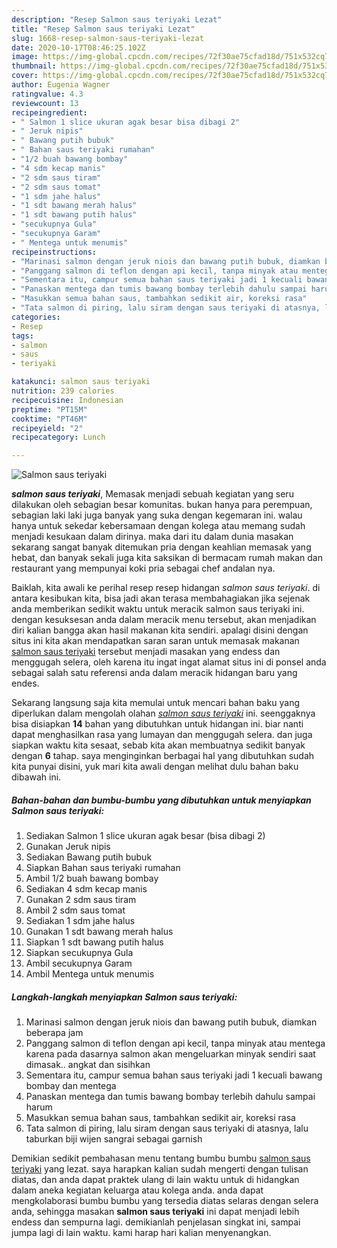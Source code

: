 ```yaml
---
description: "Resep Salmon saus teriyaki Lezat"
title: "Resep Salmon saus teriyaki Lezat"
slug: 1668-resep-salmon-saus-teriyaki-lezat
date: 2020-10-17T08:46:25.102Z
image: https://img-global.cpcdn.com/recipes/72f30ae75cfad18d/751x532cq70/salmon-saus-teriyaki-foto-resep-utama.jpg
thumbnail: https://img-global.cpcdn.com/recipes/72f30ae75cfad18d/751x532cq70/salmon-saus-teriyaki-foto-resep-utama.jpg
cover: https://img-global.cpcdn.com/recipes/72f30ae75cfad18d/751x532cq70/salmon-saus-teriyaki-foto-resep-utama.jpg
author: Eugenia Wagner
ratingvalue: 4.3
reviewcount: 13
recipeingredient:
- " Salmon 1 slice ukuran agak besar bisa dibagi 2"
- " Jeruk nipis"
- " Bawang putih bubuk"
- " Bahan saus teriyaki rumahan"
- "1/2 buah bawang bombay"
- "4 sdm kecap manis"
- "2 sdm saus tiram"
- "2 sdm saus tomat"
- "1 sdm jahe halus"
- "1 sdt bawang merah halus"
- "1 sdt bawang putih halus"
- "secukupnya Gula"
- "secukupnya Garam"
- " Mentega untuk menumis"
recipeinstructions:
- "Marinasi salmon dengan jeruk niois dan bawang putih bubuk, diamkan beberapa jam"
- "Panggang salmon di teflon dengan api kecil, tanpa minyak atau mentega karena pada dasarnya salmon akan mengeluarkan minyak sendiri saat dimasak.. angkat dan sisihkan"
- "Sementara itu, campur semua bahan saus teriyaki jadi 1 kecuali bawang bombay dan mentega"
- "Panaskan mentega dan tumis bawang bombay terlebih dahulu sampai harum"
- "Masukkan semua bahan saus, tambahkan sedikit air, koreksi rasa"
- "Tata salmon di piring, lalu siram dengan saus teriyaki di atasnya, lalu taburkan biji wijen sangrai sebagai garnish"
categories:
- Resep
tags:
- salmon
- saus
- teriyaki

katakunci: salmon saus teriyaki 
nutrition: 239 calories
recipecuisine: Indonesian
preptime: "PT15M"
cooktime: "PT46M"
recipeyield: "2"
recipecategory: Lunch

---
```



![Salmon saus teriyaki](https://img-global.cpcdn.com/recipes/72f30ae75cfad18d/751x532cq70/salmon-saus-teriyaki-foto-resep-utama.jpg)

<b><i>salmon saus teriyaki</i></b>, Memasak menjadi sebuah kegiatan yang seru dilakukan oleh sebagian besar komunitas. bukan hanya para perempuan, sebagian laki laki juga banyak yang suka dengan kegemaran ini. walau hanya untuk sekedar kebersamaan dengan kolega atau memang sudah menjadi kesukaan dalam dirinya. maka dari itu dalam dunia masakan sekarang sangat banyak ditemukan pria dengan keahlian memasak yang hebat, dan banyak sekali juga kita saksikan di bermacam rumah makan dan restaurant yang mempunyai koki pria sebagai chef andalan nya.

Baiklah, kita awali ke perihal resep resep hidangan <i>salmon saus teriyaki</i>. di antara kesibukan kita, bisa jadi akan terasa membahagiakan jika sejenak anda memberikan sedikit waktu untuk meracik salmon saus teriyaki ini. dengan kesuksesan anda dalam meracik menu tersebut, akan menjadikan diri kalian bangga akan hasil makanan kita sendiri. apalagi disini dengan situs ini kita akan mendapatkan saran saran untuk memasak makanan <u>salmon saus teriyaki</u> tersebut menjadi masakan yang endess dan menggugah selera, oleh karena itu ingat ingat alamat situs ini di ponsel anda sebagai salah satu referensi anda dalam meracik hidangan baru yang endes.




Sekarang langsung saja kita memulai untuk mencari bahan baku yang diperlukan dalam mengolah olahan <u><i>salmon saus teriyaki</i></u> ini. seenggaknya bisa disiapkan <b>14</b> bahan yang dibutuhkan untuk hidangan ini. biar nanti dapat menghasilkan rasa yang lumayan dan menggugah selera. dan juga siapkan waktu kita sesaat, sebab kita akan membuatnya sedikit banyak dengan <b>6</b> tahap. saya menginginkan berbagai hal yang dibutuhkan sudah kita punyai disini, yuk mari kita awali dengan melihat dulu bahan baku dibawah ini.

<!--inarticleads1-->

##### Bahan-bahan dan bumbu-bumbu yang dibutuhkan untuk menyiapkan Salmon saus teriyaki:

1. Sediakan  Salmon 1 slice ukuran agak besar (bisa dibagi 2)
1. Gunakan  Jeruk nipis
1. Sediakan  Bawang putih bubuk
1. Siapkan  Bahan saus teriyaki rumahan
1. Ambil 1/2 buah bawang bombay
1. Sediakan 4 sdm kecap manis
1. Gunakan 2 sdm saus tiram
1. Ambil 2 sdm saus tomat
1. Sediakan 1 sdm jahe halus
1. Gunakan 1 sdt bawang merah halus
1. Siapkan 1 sdt bawang putih halus
1. Siapkan secukupnya Gula
1. Ambil secukupnya Garam
1. Ambil  Mentega untuk menumis




<!--inarticleads2-->

##### Langkah-langkah menyiapkan Salmon saus teriyaki:

1. Marinasi salmon dengan jeruk niois dan bawang putih bubuk, diamkan beberapa jam
1. Panggang salmon di teflon dengan api kecil, tanpa minyak atau mentega karena pada dasarnya salmon akan mengeluarkan minyak sendiri saat dimasak.. angkat dan sisihkan
1. Sementara itu, campur semua bahan saus teriyaki jadi 1 kecuali bawang bombay dan mentega
1. Panaskan mentega dan tumis bawang bombay terlebih dahulu sampai harum
1. Masukkan semua bahan saus, tambahkan sedikit air, koreksi rasa
1. Tata salmon di piring, lalu siram dengan saus teriyaki di atasnya, lalu taburkan biji wijen sangrai sebagai garnish




Demikian sedikit pembahasan menu tentang bumbu bumbu <u>salmon saus teriyaki</u> yang lezat. saya harapkan kalian sudah mengerti dengan tulisan diatas, dan anda dapat praktek ulang di lain waktu untuk di hidangkan dalam aneka kegiatan keluarga atau kolega anda. anda dapat mengkolaborasi bumbu bumbu yang tersedia diatas selaras dengan selera anda, sehingga masakan <b>salmon saus teriyaki</b> ini dapat menjadi lebih endess dan sempurna lagi. demikianlah penjelasan singkat ini, sampai jumpa lagi di lain waktu. kami harap hari kalian menyenangkan.
